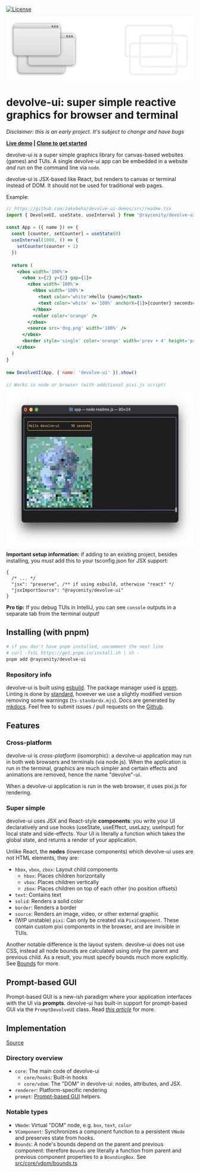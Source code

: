 [![License](https://img.shields.io/badge/License-Apache_2.0-blue.svg)](https://opensource.org/licenses/Apache-2.0)

![logo](https://raw.githubusercontent.com/Jakobeha/devolve-ui/master/docs/assets/logo.svg)

# devolve-ui: super simple reactive graphics for browser and terminal

*Disclaimer: this is an early project. It's subject to change and have bugs*

**[Live demo](https://jakobeha.github.io/devolve-ui-demos/index.html) | [Clone to get started](https://github.com/Jakobeha/devolve-ui-demos)**

devolve-ui is a super simple graphics library for canvas-based websites (games) and TUIs. A single devolve-ui app can be embedded in a website *and* run on the command line via `node`.

devolve-ui is JSX-based like React, but renders to canvas or terminal instead of DOM. It should not be used for traditional web pages.

Example:

```jsx
// https://github.com/Jakobeha/devolve-ui-demos/src/readme.tsx
import { DevolveUI, useState, useInterval } from '@raycenity/devolve-ui'

const App = ({ name }) => {
  const [counter, setCounter] = useState(0)
  useInterval(1000, () => {
    setCounter(counter + 1)
  })

  return (
    <zbox width='100%'>
      <vbox x={2} y={2} gap={1}>
        <zbox width='100%'>
          <hbox width='100%'>
            <text color='white'>Hello {name}</text>
            <text color='white' x='100%' anchorX={1}>{counter} seconds</text>
          </hbox>
          <color color='orange' />
        </zbox>
        <source src='dog.png' width='100%' />
      </vbox>
      <border style='single' color='orange' width='prev + 4' height='prev + 4'/>
    </zbox>
  )
}

new DevolveUI(App, { name: 'devolve-ui' }).show()

// Works in node or browser (with additional pixi.js script)
```

<div style="display:flex;overflow-x:scroll">
  <img src="docs/assets/screenshots/terminal.png" alt="terminal" />
  <img src="docs/assets/screenshots/iterm.png" alt="iterm" />
  <img src="docs/assets/screenshots/browser.png" alt="browser" />
</div>

**Important setup information:** if adding to an existing project, besides installing, you *must* add this to your tsconfig.json for JSX support:

```json5
{
  /* ... */
  "jsx": "preserve", /** if using esbuild, otherwise "react" */
  "jsxImportSource": "@raycenity/devolve-ui"
}
```

**Pro tip:** If you debug TUIs in IntelliJ, you can see `console` outputs in a separate tab from the terminal output!

## Installing (with pnpm)

```bash
# if you don't have pnpm installed, uncomment the next line
# curl -fsSL https://get.pnpm.io/install.sh | sh -
pnpm add @raycenity/devolve-ui
```

### Repository info

devolve-ui is built using [esbuild](https://esbuild.org/). The package manager used is [pnpm](https://pnpm.io/). Linting is done by [standard](https://standardjs.com/), however we use a slightly modified version removing some warnings (`ts-standardx.mjs`). Docs are generated by [mkdocs](https://mkdocs.org). Feel free to submit issues / pull requests on the [Github](https://github.com/Jakobeha/devolve-ui).

## Features

### Cross-platform

devolve-ui is *cross-platform* (isomorphic): a devolve-ui application may run in both web browsers and terminals (via node.js). When the application is run in the terminal, graphics are much simpler and certain effects and animations are removed, hence the name "devolve"-ui.

When a devolve-ui application is run in the web browser, it uses pixi.js for rendering.

### Super simple

devolve-ui uses JSX and React-style **components**: you write your UI declaratively and use hooks (useState, useEffect, useLazy, useInput) for local state and side-effects. Your UI is literally a function which takes the global state, and returns a render of your application.

Unlike React, the **nodes** (lowercase components) which devolve-ui uses are not HTML elements, they are:

- `hbox`, `vbox`, `zbox`: Layout child components
  - `hbox`: Places children horizontally
  - `vbox`: Places children vertically
  - `zbox`: Places children on top of each other (no position offsets)
- `text`: Contains text
- `solid`: Renders a solid color
- `border`: Renders a border
- `source`: Renders an image, video, or other external graphic
- (WIP unstable) `pixi`: Can only be created via `PixiComponent`. These contain custom pixi components in the browser, and are invisible in TUIs.

Another notable difference is the layout system. devolve-ui does not use CSS, instead all node bounds are calculated using only the parent and previous child. As a result, you must specify bounds much more explicitly. See [Bounds](#Bounds) for more.

## Prompt-based GUI

Prompt-based GUI is a new-ish paradigm where your application interfaces with the UI via **prompts**.  devolve-ui has built-in support for prompt-based GUI via the `PromptDevolveUI` class. Read [*this article*](https://jakobeha.github.io/devolve-ui/docs/prompt-based-gui.md) for more.

## Implementation

[Source](https://github.com/Jakobeha/devolve-ui)

### Directory overview

- `core`: The main code of devolve-ui
  - `core/hooks`: Built-in hooks
  - `core/vdom`: The "DOM" in devolve-ui: nodes, attributes, and JSX.
- `renderer`: Platform-specific rendering
- `prompt`: [Prompt-based GUI](https://jakobeha.github.io/devolve-ui/docs/prompt-based-gui.md) helpers.

### Notable types

- `VNode`: Virtual "DOM" node, e.g. `box`, `text`, `color`
- `VComponent`: Synchronizes a component function to a persistent `VNode` and preserves state from hooks.
- `Bounds`: A node's bounds depend on the parent and previous component: therefore `Bounds` are literally a function from parent and previous component properties to a `BoundingBox`. See [src/core/vdom/bounds.ts](https://github.com/Jakobeha/devolve-ui/blob/tree/master/core/vdom/bounds.ts)
